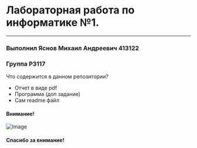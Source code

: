 # Лабораторная работа по информатике №1. 
-----------------------
### Выполнил Яснов Михаил Андреевич 413122 
### Группа P3117

Что содержится в данном репозитории? 
- Отчет в виде pdf
- Программа (доп задание)
- Сам readme файл

#### Внимание!
![Image](https://img.freepik.com/premium-photo/cute-kitten-hd-8k-wallpaper-stock-photographic-image_853645-47507.jpg)
#### Спасибо за внимание!